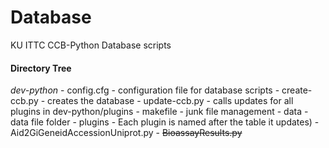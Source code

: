 # Database
KU ITTC CCB-Python Database scripts

#### Directory Tree
*dev-python* 
	- config.cfg - configuration file for database scripts
	- create-ccb.py - creates the database
	- update-ccb.py - calls updates for all plugins in dev-python/plugins
	- makefile      - junk file management
	- data          - data file folder
	- plugins - Each plugin is named after the table it updates)
	  - Aid2GiGeneidAccessionUniprot.py
	  - ~~BioassayResults.py~~
